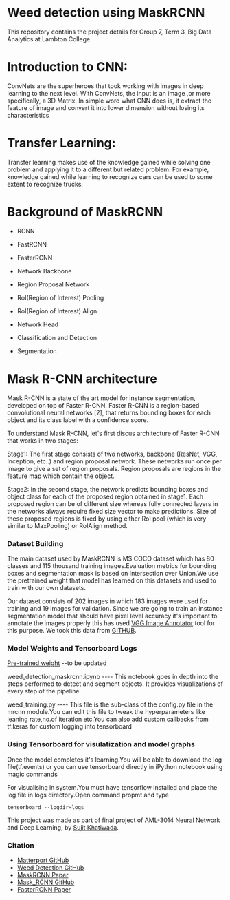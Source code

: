 # Weed detection using MaskRCNN
This repository contains the project details for Group 7, Term 3, Big Data Analytics at Lambton College.

# Introduction to CNN:
ConvNets are the superheroes that took working with images in deep learning to the next level. With ConvNets, the input is an image ,or more specifically, a 3D Matrix. In simple word what CNN does is, it extract the feature of image and convert it into lower dimension without losing its characteristics

# Transfer Learning:
Transfer learning makes use of the knowledge gained while solving one problem and applying it to a different but related problem.
For example, knowledge gained while learning to recognize cars can be used to some extent to recognize trucks.

# Background of MaskRCNN

- RCNN
- FastRCNN
- FasterRCNN
- Network Backbone

- Region Proposal Network
- RoI(Region of Interest)  Pooling
- RoI(Region of Interest) Align

- Network Head
- Classification and Detection
- Segmentation

# Mask R-CNN architecture
Mask R-CNN is a state of the art model for instance segmentation, developed on top of Faster R-CNN. Faster R-CNN is a region-based convolutional neural networks [2], that returns bounding boxes for each object and its class label with a confidence score.

To understand Mask R-CNN, let's first discus architecture of Faster R-CNN that works in two stages:

Stage1: The first stage consists of two networks, backbone (ResNet, VGG, Inception, etc..) and region proposal network. These networks run once per image to give a set of region proposals. Region proposals are regions in the feature map which contain the object.

Stage2: In the second stage, the network predicts bounding boxes and object class for each of the proposed region obtained in stage1. Each proposed region can be of different size whereas fully connected layers in the networks always require fixed size vector to make predictions. Size of these proposed regions is fixed by using either RoI pool (which is very similar to MaxPooling) or RoIAlign method.


### Dataset Building
The main dataset used by MaskRCNN is MS COCO dataset which has 80 classes and 115 thousand training images.Evaluation metrics for bounding boxes and segmentation mask is based on Intersection over Union.We use the pretrained weight that model has learned on this datasets and used to train with our own datasets.

Our dataset consists of 202 images in which 183 images were used for training and 19 images for validation.
Since we are going to train an instance segmentation model that should have pixel level accuracy it's important to annotate the 
images properly this has used [VGG Image Annotator](http://www.robots.ox.ac.uk/~vgg/software/via/) tool for this purpose. We took this
data from [GITHUB](https://github.com/AjinJayan/weed_detection/blob/master/dataset_updated.zip).

### Model Weights and Tensorboard Logs
[Pre-trained weight](https://drive.google.com/file/d/11XssW0dkMGfxsFWM-zp_DxICXsLqnGtf/view?usp=sharing) --to be updated

weed_detection_maskrcnn.ipynb    ---- This notebook goes in depth into the steps performed to detect and segment objects. It provides visualizations of every step of the pipeline.

weed_training.py ---- This file is the sub-class of the config.py file in the mrcnn module.You can edit this file to tweak the hyperparameters like leaning rate,no.of iteration etc.You can also add custom callbacks from tf.keras for custom logging into tensorboard

### Using Tensorboard for visulatization and model graphs

Once the model completes it's learning.You will be able to download the log file(tf.events) or you can use tensorboard directly in iPython notebook using magic commands

For visualising in system.You must have tensorflow installed and place the log file in logs directory.Open command propmt and type
```
tensorboard --logdir=logs
```


This project was made as part of final project of AML-3014 Neural Network and Deep Learning,  by [Sujit Khatiwada](mailto:sujitkhatiwada07@gmail.com?subject=[GitHub]%20Weed%20Detection). 

### Citation
+ [Matterport GitHub](https://github.com/matterport/Mask_RCNN)
+ [Weed Detection GitHub](https://github.com/AjinJayan/weed_detection) 
+ [MaskRCNN Paper](https://arxiv.org/pdf/1703.06870.pdf)
+ [Mask_RCNN GitHub](https://github.com/matterport/Mask_RCNN)
+ [FasterRCNN Paper](https://arxiv.org/pdf/1504.08083.pdf)
